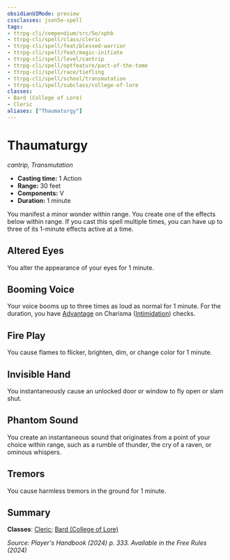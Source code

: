 ```yaml
---
obsidianUIMode: preview
cssclasses: json5e-spell
tags:
- ttrpg-cli/compendium/src/5e/xphb
- ttrpg-cli/spell/class/cleric
- ttrpg-cli/spell/feat/blessed-warrior
- ttrpg-cli/spell/feat/magic-initiate
- ttrpg-cli/spell/level/cantrip
- ttrpg-cli/spell/optfeature/pact-of-the-tome
- ttrpg-cli/spell/race/tiefling
- ttrpg-cli/spell/school/transmutation
- ttrpg-cli/spell/subclass/college-of-lore
classes:
- Bard (College of Lore)
- Cleric
aliases: ["Thaumaturgy"]
---
```

# Thaumaturgy
*cantrip, Transmutation*  


- **Casting time:** 1 Action
- **Range:** 30 feet
- **Components:** V
- **Duration:** 1 minute

You manifest a minor wonder within range. You create one of the effects below within range. If you cast this spell multiple times, you can have up to three of its 1-minute effects active at a time.

## Altered Eyes

You alter the appearance of your eyes for 1 minute.

## Booming Voice

Your voice booms up to three times as loud as normal for 1 minute. For the duration, you have [Advantage](3-Mechanics/CLI/rules/variant-rules/advantage-xphb.md) on Charisma ([Intimidation](3-Mechanics/CLI/rules/skills.md#Intimidation)) checks.

## Fire Play

You cause flames to flicker, brighten, dim, or change color for 1 minute.

## Invisible Hand

You instantaneously cause an unlocked door or window to fly open or slam shut.

## Phantom Sound

You create an instantaneous sound that originates from a point of your choice within range, such as a rumble of thunder, the cry of a raven, or ominous whispers.

## Tremors

You cause harmless tremors in the ground for 1 minute.

## Summary

**Classes**: [Cleric](3-Mechanics/CLI/lists/list-spells-classes-cleric.md); [Bard (College of Lore)](3-Mechanics/CLI/lists/list-spells-classes-bard-xphb-college-of-lore-xphb.md "subclass=XPHB;class=XPHB")

*Source: Player's Handbook (2024) p. 333. Available in the Free Rules (2024)*